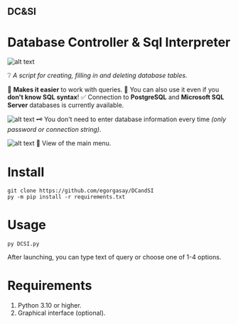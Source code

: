 ## DC&SI
# Database Controller &amp; Sql Interpreter
![alt text](https://i.imgur.com/aRevhdh.png)

❔ _A script for creating, filling in and deleting database tables._

📔 **Makes it easier** to work with queries.
🤩 You can also use it even if you **don't know SQL syntax**!
✅ Connection to **PostgreSQL** and **Microsoft SQL Server** databases is currently available.

![alt text](https://i.imgur.com/nXcdGrc.png)
🗝 You don't need to enter database information every time _(only password or connection string)_.

![alt text](https://i.imgur.com/0W5Vrfk.png)
🌄 View of the main menu.
# Install
```
git clone https://github.com/egorgasay/DCandSI
py -m pip install -r requirements.txt
```
# Usage
```
py DCSI.py 
```
After launching, you can type text of query or choose one of 1-4 options.

# Requirements
1. Python 3.10 or higher.
2. Graphical interface (optional).
